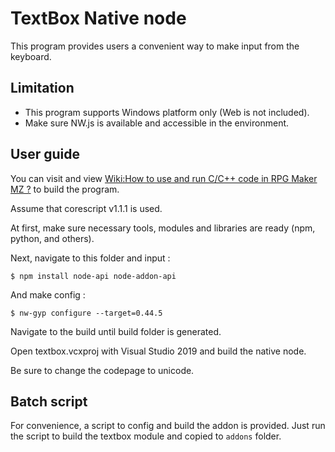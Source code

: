 # TextBox Native node

This program provides users a convenient way to make input from the keyboard.

## Limitation

- This program supports Windows platform only (Web is not included).
- Make sure NW.js is available and accessible in the environment.

## User guide

You can visit and view [Wiki:How to use and run C/C++ code in RPG Maker MZ ?](https://github.com/Jim00000/RMMZ-Plugin-Collection/wiki/How-to-use-and-run-C-or-Cpp-code-in-RPG-Maker-MZ-%3F) to build the program.

Assume that corescript v1.1.1 is used.

At first, make sure necessary tools, modules and libraries are ready (npm, python, and others).

Next, navigate to this folder and input :

```
$ npm install node-api node-addon-api
```

And make config :

```
$ nw-gyp configure --target=0.44.5
```

Navigate to the build until build folder is generated.

Open textbox.vcxproj with Visual Studio 2019 and build the native node.

Be sure to change the codepage to unicode.

## Batch script

For convenience, a script to config and build the addon is provided. Just run the script to build
the textbox module and copied to `addons` folder.